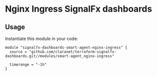 # Nginx Ingress SignalFx dashboards

## Usage

Instantiate this module in your code:

```
module "signalfx-dashboards-smart-agent-nginx-ingress" {
  source = "github.com/claranet/terraform-signalfx-dashboards.git//modules/smart-agent_nginx-ingress"

  timerange = "-1h"
}
```
